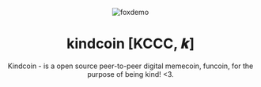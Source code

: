 <div align="center">

![foxdemo](https://kindcoin.cc/assets/images/favicon.png) 
#
<h1>kindcoin [KCCC, 𝒌]</h1>

 Kindcoin - is a open source peer-to-peer digital memecoin, funcoin, for the purpose of being kind! <3.
 
</div>
